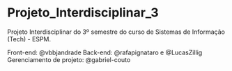 # Projeto_Interdisciplinar_3
Projeto Interdisciplinar do 3º semestre do curso de Sistemas de Informação (Tech) - ESPM.

Front-end: @vbbjandrade
Back-end: @rafapignataro e @LucasZillig
Gerenciamento de projeto: @gabriel-couto
